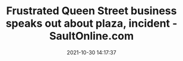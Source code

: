 ---
"title": "Frustrated Queen Street business speaks out about plaza, incident - SaultOnline.com"
"date": "2021-10-30 14:17:37"
"feed_name": "GOOGLENEWSCONSTRUCTION"
"feed_website": "https://news.google.com/search?q=construction%2Bincident&hl=en-US&gl=US&ceid=US:en"
"feed_rss": "https://news.google.com/rss/search?q=construction%2Bincident&hl=en-US&gl=US&ceid=US:en"
"link": "https://saultonline.com/2021/10/frustrated-queen-street-business-speaks-out-about-plaza-incident/"
"source": "{'href': 'https://saultonline.com', 'title': 'SaultOnline.com'}"
"file": "_posts/2021-1-1-e2a7a1eb8f71b4a724e6b0ba051a60fd2f6bc053.md"
"accident": "0"
"drilling": "0"
"dead": "0"
"injured": "0"
"arrested": "0"
"place": "unknown place"
"where": "unknown site"
"causes": "unknown"
"place_uri": "unknown place"
---